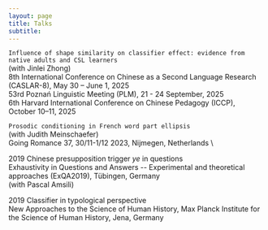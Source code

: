 ```yaml
---
layout: page
title: Talks
subtitle: 
---
```



`Influence of shape similarity on classifier effect: evidence from native adults and CSL learners` \
(with Jinlei Zhong) \
8th International Conference on Chinese as a Second Language Research (CASLAR-8), May 30 – June 1, 2025 \
53rd Poznań Linguistic Meeting (PLM), 21 - 24 September, 2025 \
6th Harvard International Conference on Chinese Pedagogy (ICCP), October 10–11, 2025


`Prosodic conditioning in French word part ellipsis` \
(with Judith Meinschaefer) \
Going Romance 37, 30/11-1/12 2023, Nijmegen, Netherlands \

2019 Chinese presupposition trigger *ye* in questions \
Exhaustivity in Questions and Answers -- Experimental and theoretical approaches (ExQA2019), Tübingen, Germany \
(with Pascal Amsili)


2019 Classifier in typological perspective \
New Approaches to the Science of Human History, Max Planck Institute for the Science of Human History, Jena, Germany

